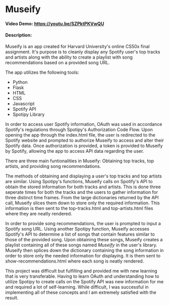 # Museify
#### Video Demo:  <https://youtu.be/SZPktPKVwQU>
#### Description:

Museify is an app created for Harvard University's online CS50x final assignment. It's purpose is to cleanly display any Spotify user's top tracks and artists along with the ability to create a playlist with song recommendations based on a provided song URL.

The app utilizes the following tools:
- Python
- Flask
- HTML
- CSS
- Javascript
- Spotify API
- Spotipy Library

In order to access user Spotify information, OAuth was used in accordance Spotify's regulations through Spotipy's Authorization Code Flow. Upon opening the app through the index.html file, the user is redirected to the Spotify website and prompted to authorize Museify to access and alter their Spotify data. Once authorization is provided, a token is provided to Museify by Spotify, allowing the app to access API data regarding the user.

There are three main funtionalities in Museify: Obtaining top tracks, top artists, and providing song recommendations.

The methods of obtaining and displaying a user's top tracks and top artists are similar. Using Spotipy's functions, Museify calls on Spotify's API to obtain the stored information for both tracks and artists. This is done three seperate times for both the tracks and the users to gather information for three distinct time frames. From the large dictionaries returned by the API call, Museify slices them down to store only the required information. This information is then sent to the top-tracks.html and top-artists.html files where they are neatly rendered.

In order to provide song recommendations, the user is prompted to input a Spotify song URL. Using another Spotipy function, Museify accesses Spotify's API to determine a list of songs that contain features similar to those of the provided song. Upon obtaining these songs, Museify creates a playlist containing all of these songs named _Museify_ in the user's library. Museify then splices down the dictionary containing the song information in order to store only the needed information for displaying. It is them sent to show-recommendations.html where each song is neatly rendered.

This project was difficult but fulfilling and provided me with new learning that is very transferable. Having to learn OAuth and understanding how to utilize Spotipy to create calls on the Spotify API was new information for me and required a lot of self-learning. While difficult, I was successful in implementing all of these concepts and I am extremely satisfied with the result.